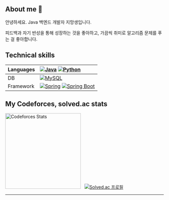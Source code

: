 ## About me 👋
안녕하세요. Java 백엔드 개발자 지망생입니다.

피드백과 자기 반성을 통해 성장하는 것을 좋아하고, 가끔씩 취미로 알고리즘 문제를 푸는 걸 좋아합니다.

<!--
### Hi there 👋
**tempo001/tempo001** is a ✨ _special_ ✨ repository because its `README.md` (this file) appears on your GitHub profile.

Here are some ideas to get you started:

- 🔭 I’m currently working on ...
- 🌱 I’m currently learning ...
- 👯 I’m looking to collaborate on ...
- 🤔 I’m looking for help with ...
- 💬 Ask me about ...
- 📫 How to reach me: ...
- 😄 Pronouns: ...
- ⚡ Fun fact: ...

-->

## Technical skills

| Languages | [![Java](https://img.shields.io/badge/-Java-FF160B?logo=java&logoColor=white&style=for-the-badge)](https://github.com/tempo001) [![Python](https://img.shields.io/badge/Python-3774a6?logo=Python&logoColor=white&style=for-the-badge)](https://github.com/tempo001) |
| :--- | :--- |
| DB | [![MySQL](https://img.shields.io/badge/-MySQL-2b6286?logo=mysql&logoColor=white&style=for-the-badge)](https://github.com/tempo001) |
| Framework | [![Spring](https://img.shields.io/badge/Spring-6DB33F.svg?&flat&logo=Spring&logoColor=white&style=for-the-badge)](https://github.com/tempo001) [![Spring Boot](https://img.shields.io/badge/-Spring%20Boot-6DB33F?logo=spring%20boot&logoColor=white&style=for-the-badge)](https://github.com/tempo001) |


<!--
## My Github stats
-->
<!--[![tempo001's GitHub stats](https://github-readme-stats.vercel.app/api?username=tempo001&theme=dark&show_icons=true)](https://github.com/tempo001)-->
<!--
[![tempo001's GitHub stats](https://github-profile-summary-cards.vercel.app/api/cards/stats?username=tempo001)](https://github.com/tempo001)
-->

## My Codeforces, solved.ac stats
<a href="https://codeforces.com/profile/tempo001" target="_blank"><img alt="Codeforces Stats" src="https://codeforces-readme-stats.vercel.app/api/card?username=tempo001" height="240px"/></a> &nbsp; [![Solved.ac 프로필](http://mazassumnida.wtf/api/v2/generate_badge?boj=tempo001)](https://www.acmicpc.net/user/tempo001)

-----
<!--
<div align="center">
  <img alt="Hits" src="https://hits.seeyoufarm.com/api/count/incr/badge.svg?url=https%3A%2F%2Fgithub.com%2Ftempo001&count_bg=%2379C83D&title_bg=%23555555&icon=&icon_color=%23E7E7E7&title=hits&edge_flat=false"/>
</div>
-->
